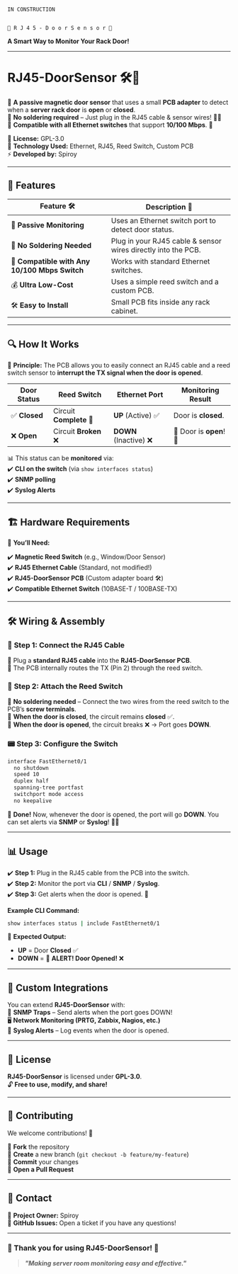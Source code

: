 
    
    IN CONSTRUCTION
    
    
    🚀 R J 4 5 - D o o r S e n s o r 🚀  
   **A Smart Way to Monitor Your Rack Door!**  

---

# RJ45-DoorSensor 🛠️🔌  

🔹 **A passive magnetic door sensor** that uses a small **PCB adapter** to detect when a **server rack door** is **open** or **closed**.  
🔹 **No soldering required** – Just plug in the RJ45 cable & sensor wires! 🔌✨  
🔹 **Compatible with all Ethernet switches** that support **10/100 Mbps**. 📡  

📜 **License:** GPL-3.0  
📡 **Technology Used:** Ethernet, RJ45, Reed Switch, Custom PCB  
⚡ **Developed by:** Spiroy  

---

## 🎯 Features  

| Feature 🛠 | Description 📌 |
|-----------|--------------|
| 🚀 **Passive Monitoring** | Uses an Ethernet switch port to detect door status. |
| 🔌 **No Soldering Needed** | Plug in your RJ45 cable & sensor wires directly into the PCB. |
| 📡 **Compatible with Any 10/100 Mbps Switch** | Works with standard Ethernet switches. |
| 💰 **Ultra Low-Cost** | Uses a simple reed switch and a custom PCB. |
| 🛠 **Easy to Install** | Small PCB fits inside any rack cabinet. |

---

## 🔍 How It Works  

🎯 **Principle:** The PCB allows you to easily connect an RJ45 cable and a reed switch sensor to **interrupt the TX signal when the door is opened**.  

| **Door Status** | **Reed Switch** | **Ethernet Port** | **Monitoring Result** |
|--------------|--------------|----------------|------------------|
| ✅ **Closed** | Circuit **Complete** 🔗 | **UP** (Active) ✅ | Door is **closed**. |
| ❌ **Open** | Circuit **Broken** ❌ | **DOWN** (Inactive) ❌ | 🚨 Door is **open**! 🚨 |

📊 This status can be **monitored** via:  
✔️ **CLI on the switch** (via `show interfaces status`)  
✔️ **SNMP polling**  
✔️ **Syslog Alerts**  

---

## 🏗️ Hardware Requirements  

📌 **You’ll Need:**  

✔️ **Magnetic Reed Switch** (e.g., Window/Door Sensor)  
✔️ **RJ45 Ethernet Cable** (Standard, not modified!)  
✔️ **RJ45-DoorSensor PCB** (Custom adapter board 🛠️)  
✔️ **Compatible Ethernet Switch** (10BASE-T / 100BASE-TX)  

---

## 🛠️ Wiring & Assembly  

### 🧩 **Step 1: Connect the RJ45 Cable**  
🔹 Plug a **standard RJ45 cable** into the **RJ45-DoorSensor PCB**.  
🔹 The PCB internally routes the TX (Pin 2) through the reed switch.  

### 🔗 **Step 2: Attach the Reed Switch**  
🔹 **No soldering needed** – Connect the two wires from the reed switch to the PCB’s **screw terminals**.  
🔹 **When the door is closed**, the circuit remains **closed** ✅.  
🔹 **When the door is opened**, the circuit breaks ❌ → Port goes **DOWN**.  

### 📟 **Step 3: Configure the Switch**  

```bash
interface FastEthernet0/1
  no shutdown
  speed 10
  duplex half
  spanning-tree portfast
  switchport mode access
  no keepalive
```

🚀 **Done!** Now, whenever the door is opened, the port will go **DOWN**. You can set alerts via **SNMP** or **Syslog**! 📡🔔

---

## 📊 Usage  

✔️ **Step 1:** Plug in the RJ45 cable from the PCB into the switch.  
✔️ **Step 2:** Monitor the port via **CLI** / **SNMP** / **Syslog**.  
✔️ **Step 3:** Get alerts when the door is opened. 🚨  

**Example CLI Command:**
```bash
show interfaces status | include FastEthernet0/1
```
👀 **Expected Output:**  
- **UP** = Door **Closed** ✅  
- **DOWN** = 🚨 **ALERT! Door Opened!** ❌  

---

## 🔧 Custom Integrations  

You can extend **RJ45-DoorSensor** with:  
📡 **SNMP Traps** – Send alerts when the port goes DOWN!  
🖥️ **Network Monitoring (PRTG, Zabbix, Nagios, etc.)**  
🔔 **Syslog Alerts** – Log events when the door is opened.  

---

## 📜 License  

**RJ45-DoorSensor** is licensed under **GPL-3.0**.  
🔓 **Free to use, modify, and share!**  

---

## 🤝 Contributing  

We welcome contributions! 🎉  

🔹 **Fork** the repository  
🔹 **Create** a new branch (`git checkout -b feature/my-feature`)  
🔹 **Commit** your changes  
🔹 **Open a Pull Request**  

---

## 📩 Contact  

📢 **Project Owner:** Spiroy   
📡 **GitHub Issues:** Open a ticket if you have any questions!  

---

### 🎉 Thank you for using RJ45-DoorSensor! 🚀  
> **_"Making server room monitoring easy and effective."_**  


